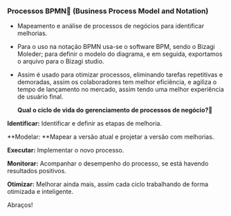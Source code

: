 ### Processos BPMN📃 (Business Process Model and Notation)

- Mapeamento e análise de processos de negócios para identificar melhorias.

- Para o uso na notação BPMN usa-se o software BPM, sendo o Bizagi Moleder; para definir o modelo do diagrama, e em seguida, exportamos o arquivo para o Bizagi studio.

- Assim é usado para otimizar processos, eliminando tarefas repetitivas e demoradas, assim os colaboradores tem melhor eficiência, e agiliza o tempo de lançamento no mercado, assim tendo uma melhor experiência de usuário final.

  **Qual o ciclo de vida do gerenciamento de processos de negócio?**🔎

**Identificar:** Identificar e definir as etapas de melhoria.

**Modelar: **Mapear a versão atual e projetar a versão com melhorias.

**Executar:** Implementar o novo processo.

**Monitorar:** Acompanhar o desempenho do processo, se está havendo resultados positivos.

**Otimizar:** Melhorar ainda mais,  assim cada ciclo trabalhando de forma otimizada e inteligente. 



Abraços!

​                                                                                                                                                                       
